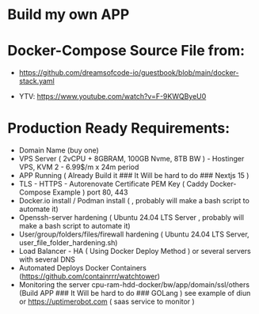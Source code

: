 # Build my own APP

# Docker-Compose Source File from:
- https://github.com/dreamsofcode-io/guestbook/blob/main/docker-stack.yaml

- YTV: https://www.youtube.com/watch?v=F-9KWQByeU0

# Production Ready Requirements:

- Domain Name (buy one)
- VPS Server ( 2vCPU + 8GBRAM, 100GB Nvme, 8TB BW ) - Hostinger VPS, KVM 2 - 6.99$/m x 24m period
- APP Running ( Already Build it ### It Will be hard to do ### Nextjs 15 )
- TLS - HTTPS - Autorenovate Certificate PEM Key ( Caddy Docker-Compose Example ) port 80, 443
- Docker.io install / Podman install ( , probably will make a bash script to automate it)
- Openssh-server hardening ( Ubuntu 24.04 LTS Server , probably will make a bash script to automate it)
- User/group/folders/files/firewall hardening  ( Ubuntu 24.04 LTS Server,  user_file_folder_hardening.sh) 
- Load Balancer - HA ( Using Docker Deploy Method ) or several servers with several DNS
- Automated Deploys Docker Containers (https://github.com/containrrr/watchtower)
- Monitoring the server cpu-ram-hdd-docker/bw/app/domain/ssl/others (Build APP ### It Will be hard to do ### GOLang ) see example of diun or https://uptimerobot.com ( saas service to monitor )
